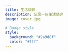 ```yaml
---
title: 生活琐碎
description: 记录一些生活琐碎
image: cover.jpg

# Badge style
style:
  background: "#2a9d8f"
  color: "#fff"
---
```

